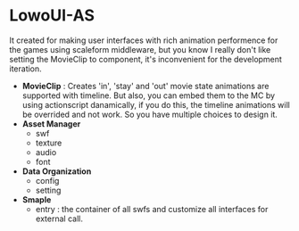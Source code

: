 # LowoUI-AS

It created for making user interfaces with rich animation performence for the games using scaleform middleware, but you know I really don't like setting the MovieClip to component, it's inconvenient for the development iteration.

- **MovieClip** : Creates 'in', 'stay' and 'out' movie state animations are supported with timeline. But also, you can embed them to the MC by using actionscript danamically, if you do this, the timeline animations will be overrided and not work. So you have multiple choices to design it.
- **Asset Manager**
    - swf
    - texture
    - audio
    - font
- **Data Organization**
    - config
    - setting
- **Smaple**
    - entry : the container of all swfs and customize all interfaces for external call.

